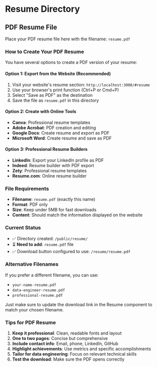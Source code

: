 # Resume Directory

## PDF Resume File

Place your PDF resume file here with the filename: `resume.pdf`

### How to Create Your PDF Resume

You have several options to create a PDF version of your resume:

#### Option 1: Export from the Website (Recommended)
1. Visit your website's resume section: `http://localhost:3000/#resume`
2. Use your browser's print function (Ctrl+P or Cmd+P)
3. Select "Save as PDF" as the destination
4. Save the file as `resume.pdf` in this directory

#### Option 2: Create with Online Tools
- **Canva**: Professional resume templates
- **Adobe Acrobat**: PDF creation and editing
- **Google Docs**: Create resume and export as PDF
- **Microsoft Word**: Create resume and save as PDF

#### Option 3: Professional Resume Builders
- **LinkedIn**: Export your LinkedIn profile as PDF
- **Indeed**: Resume builder with PDF export
- **Zety**: Professional resume templates
- **Resume.com**: Online resume builder

### File Requirements

- **Filename**: `resume.pdf` (exactly this name)
- **Format**: PDF only
- **Size**: Keep under 5MB for fast downloads
- **Content**: Should match the information displayed on the website

### Current Status

- ✅ Directory created: `/public/resume/`
- ⏳ **Need to add**: `resume.pdf` file
- ✅ Download button configured to use: `/resume/resume.pdf`

### Alternative Filenames

If you prefer a different filename, you can use:
- `your-name-resume.pdf`
- `data-engineer-resume.pdf`
- `professional-resume.pdf`

Just make sure to update the download link in the Resume component to match your chosen filename.

### Tips for PDF Resume

1. **Keep it professional**: Clean, readable fonts and layout
2. **One to two pages**: Concise but comprehensive
3. **Include contact info**: Email, phone, LinkedIn, GitHub
4. **Highlight achievements**: Use metrics and specific accomplishments
5. **Tailor for data engineering**: Focus on relevant technical skills
6. **Test the download**: Make sure the PDF opens correctly
